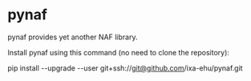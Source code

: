 pynaf
=====

pynaf provides yet another NAF library.

Install pynaf using this command (no need to clone the repository): 

pip install --upgrade --user git+ssh://git@github.com/ixa-ehu/pynaf.git

